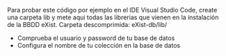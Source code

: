Para probar este código por ejemplo en el IDE Visual Studio Code, create una carpeta lib y mete aqui todas las librerias que vienen en la instalación de la BBDD eXist.
Carpeta descomprimida: eXist-db/lib/

* Comprueba el usuario y password de tu base de datos
* Configura el nombre de tu colección en la base de datos


